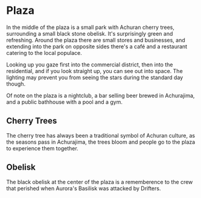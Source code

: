 # Plaza #

In the middle of the plaza is a small park with Achuran cherry trees, surrounding a small black stone obelisk. It's surprisingly green and refreshing. Around the plaza there are small stores and businesses, and extending into the park on opposite sides there's a café and a restaurant catering to the local populace.

Looking up you gaze first into the commercial district, then into the residential, and if you look straight up, you can see out into space. The lighting may prevent you from seeing the stars during the standard day though.

Of note on the plaza is a nightclub, a bar selling beer brewed in Achurajima, and a public bathhouse with a pool and a gym.

## Cherry Trees ##

The cherry tree has always been a traditional symbol of Achuran culture, as the seasons pass in Achurajima, the trees bloom and people go to the plaza to experience them together.

## Obelisk ##

The black obelisk at the center of the plaza is a rememberence to the crew that perished when Aurora's Basilisk was attacked by Drifters.
